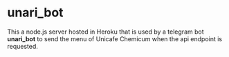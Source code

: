 # unari_bot

This a node.js server hosted in Heroku that is used by a telegram bot **unari_bot** to send the menu of Unicafe Chemicum when the api endpoint is requested.